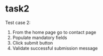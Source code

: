 # task2

Test case 2:
1. From the home page go to contact page
2. Populate mandatory fields
3. Click submit button
4. Validate successful submission message
